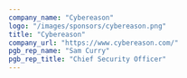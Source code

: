 ```yaml
---
company_name: "Cybereason"
logo: "/images/sponsors/cybereason.png"
title: "Cybereason"
company_url: "https://www.cybereason.com/"
pgb_rep_name: "Sam Curry"
pgb_rep_title: "Chief Security Officer"
---
```


